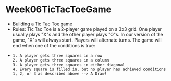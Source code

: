 ﻿# Week06TicTacToeGame

 - Building a Tic Tac Toe game
 - Rules:
     Tic Tac Toe is a 2-player game played on a 3x3 grid.
     One player usually plays "X"s and the other player plays "O"s.
     In our version of the game, "X"s will always start.
     Players will alternate turns.
     The game will end when one of the conditions is true:
 -     1. A player gets three squares in a row
       2. A player gets three squares in a column
       3. A player gets three squares in either diagonal
       4. Every square is filled in, but no player has achieved conditions 1, 2, or 3 as described above --> A Draw!
